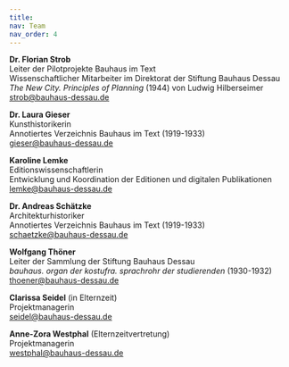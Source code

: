 ```yaml
---
title:
nav: Team
nav_order: 4
---
```


**Dr. Florian Strob**  
Leiter der Pilotprojekte Bauhaus im Text  
Wissenschaftlicher Mitarbeiter im Direktorat der Stiftung Bauhaus Dessau  
*The New City. Principles of Planning* (1944) von Ludwig Hilberseimer  
strob@bauhaus-dessau.de  

**Dr. Laura Gieser**  
Kunsthistorikerin  
Annotiertes Verzeichnis Bauhaus im Text (1919-1933)  
gieser@bauhaus-dessau.de

**Karoline Lemke**  
Editionswissenschaftlerin  
Entwicklung und Koordination der Editionen und digitalen Publikationen  
lemke@bauhaus-dessau.de

**Dr. Andreas Schätzke**  
Architekturhistoriker  
Annotiertes Verzeichnis Bauhaus im Text (1919-1933)  
schaetzke@bauhaus-dessau.de

**Wolfgang Thöner**  
Leiter der Sammlung der Stiftung Bauhaus Dessau  
*bauhaus. organ der kostufra. sprachrohr der studierenden* (1930-1932)  
thoener@bauhaus-dessau.de

**Clarissa Seidel** (in Elternzeit)  
Projektmanagerin  
seidel@bauhaus-dessau.de  

**Anne-Zora Westphal** (Elternzeitvertretung)  
Projektmanagerin  
westphal@bauhaus-dessau.de

